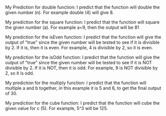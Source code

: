 My Prediction for double function: I predict that the function will double the given number (n). For example double (4) will give 8. 

My prediction for the square function: I predict that the function will square the given number (a). For example a=9, then the output will be 81 

My prediction for the isEven function: I predict that the function will give the output of "true" since the given number will be tested to see if it is divisible by 2. If it is, then it is even. For example, 4 is divisible by 2, so it is even. 

My prediction for the isOdd function: I predict that the function will give the output of "true" since the given number will be tested to see if it is NOT divisible by 2. If it is NOT, then it is odd. For example, 9 is NOT divisible by 2, so it is odd. 

My prediction for the multiply function: I predict that the function will multiple a and b together, in this example it is 5 and 6, to get the final output of 30.

My prediction for the cube function: I predict that the function will cube the given value for c (5). For example, 5^3 will be 125. 